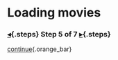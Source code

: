 <div class="top">

# Loading movies
### [◂](command:katapod.loadPage?step4){.steps} Step 5 of 7 [▸](command:katapod.loadPage?step6){.steps}
</div>



[continue](command:katapod.loadPage?step6){.orange_bar}